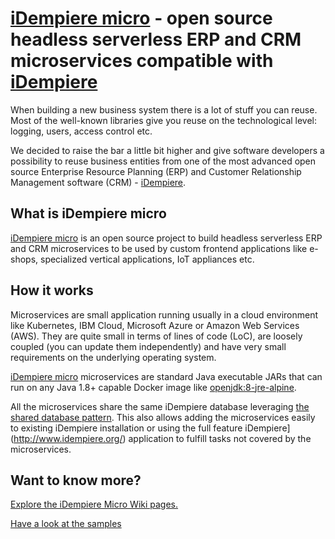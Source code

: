 # [iDempiere micro](https://idempiere-micro.github.io/) - open source headless serverless ERP and CRM microservices compatible with [iDempiere](http://www.idempiere.org/)

When building a new business system there is a lot of stuff you can reuse. Most of the well-known libraries give you reuse on the technological level: logging, users, access control etc.

We decided to raise the bar a little bit higher and give software developers a possibility to reuse business entities from one of the most advanced open source Enterprise Resource Planning (ERP) and Customer Relationship Management software (CRM) - [iDempiere](http://www.idempiere.org/).

## What is iDempiere micro
[iDempiere micro](https://idempiere-micro.github.io/) is an open source project to build headless serverless ERP and CRM microservices to be used by custom frontend applications like e-shops, specialized vertical applications, IoT appliances etc.

## How it works
Microservices are small application running usually in a cloud environment like Kubernetes, IBM Cloud, Microsoft Azure or Amazon Web Services (AWS). They are quite small in terms of lines of code (LoC), are loosely coupled (you can update them independently) and have very small requirements on the underlying operating system.

[iDempiere micro](https://idempiere-micro.github.io/) microservices are standard Java executable JARs that can run on any Java 1.8+ capable Docker image like [openjdk:8-jre-alpine](https://hub.docker.com/_/openjdk).

All the microservices share the same iDempiere database leveraging [the shared database pattern](https://microservices.io/patterns/data/shared-database.html). This also allows adding the microservices easily to existing iDempiere installation or using the full feature iDempiere](http://www.idempiere.org/) application to fulfill tasks not covered by the microservices.

## Want to know more?

[Explore the iDempiere Micro Wiki pages.](https://github.com/iDempiere-micro/Docs/wiki)

[Have a look at the samples](https://github.com/iDempiere-micro-samples)
